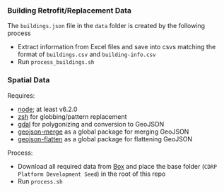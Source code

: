 ### Building Retrofit/Replacement Data

The `buildings.json` file in the `data` folder is created by the following process

- Extract information from Excel files and save into csvs matching the format of `buildings.csv` and `building-info.csv`
- Run `process_buildings.sh`

### Spatial Data

Requires:
  - [node](https://nodejs.org/en/); at least v6.2.0
  - [zsh](http://www.zsh.org/) for globbing/pattern replacement
  - [gdal](http://www.gdal.org/) for polygonizing and conversion to GeoJSON
  - [geojson-merge](https://github.com/mapbox/geojson-merge) as a global package for merging GeoJSON
  - [geojson-flatten](https://github.com/mapbox/geojson-flatten) as a global package for flattening GeoJSON

Process:
  - Download all required data from [Box](https://app.box.com/files) and place the base folder (`CDRP Platform Development Seed`) in the root of this repo
  - Run `process.sh`

